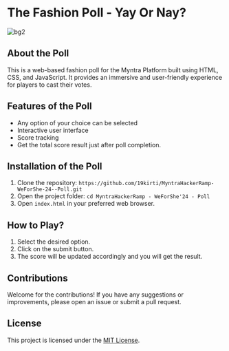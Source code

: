# The Fashion Poll - Yay Or Nay? 

![bg2](https://github.com/user-attachments/assets/8a4a2112-12f5-46c9-9886-00ffeddcaeb0)


## About the Poll 

This is a web-based fashion poll for the Myntra Platform built using HTML, CSS, and JavaScript. It provides an immersive and user-friendly experience for players to cast their votes.

## Features of the Poll 

- Any option of your choice can be selected
- Interactive user interface
- Score tracking
- Get the total score result just after poll completion.

## Installation of the Poll 

1. Clone the repository: `https://github.com/19kirti/MyntraHackerRamp-WeForShe-24--Poll.git`
2. Open the project folder: `cd MyntraHackerRamp - WeForShe'24 - Poll`
3. Open `index.html` in your preferred web browser.

## How to Play?

1. Select the desired option.
2. Click on the submit button.
4. The score will be updated accordingly and you will get the result.

## Contributions

Welcome for the contributions! If you have any suggestions or improvements, please open an issue or submit a pull request.

## License

This project is licensed under the [MIT License](LICENSE).
